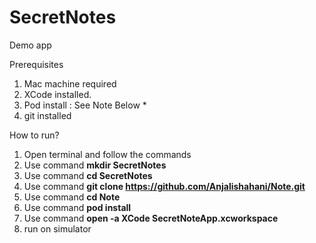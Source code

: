 
# SecretNotes
Demo app

Prerequisites
1. Mac machine required
2. XCode installed. 
3. Pod install : See Note Below *
4. git installed

How to run?

1. Open terminal and follow the commands
2. Use command   **mkdir SecretNotes**
3. Use command   **cd SecretNotes**
4. Use command   **git clone https://github.com/Anjalishahani/Note.git**
5. Use command   **cd Note**
6. Use command   **pod install**
7. Use command   **open -a XCode SecretNoteApp.xcworkspace**
8. run on simulator

